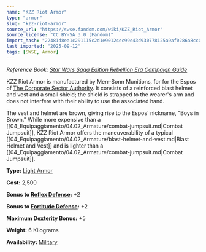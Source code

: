 ```yaml
---
name: "KZZ Riot Armor"
type: "armor"
slug: "kzz-riot-armor"
source_url: "https://swse.fandom.com/wiki/KZZ_Riot_Armor"
source_license: "CC BY-SA 3.0 (Fandom)"
import_hash: "22481d8ea1c291115c2d1e90124ec99e43d930778125a9af0286a8cc0da377e9"
last_imported: "2025-09-12"
tags: [SWSE, Armor]
---
```

*Reference Book: [Star Wars Saga Edition Rebellion Era Campaign Guide](https://swse.fandom.com/wiki/Star_Wars_Saga_Edition_Rebellion_Era_Campaign_Guide)*

KZZ Riot Armor is manufactured by Merr-Sonn Munitions, for for the Espos of [The Corporate Sector Authority](https://swse.fandom.com/wiki/The_Corporate_Sector_Authority). It consists of a reinforced blast helmet and vest and a small shield; the shield is strapped to the wearer's arm and does not interfere with their ability to use the associated hand.

The vest and helmet are brown, giving rise to the Espos' nickname, "Boys in Brown." While more expensive than a [[04_Equipaggiamento/04.02_Armature/combat-jumpsuit.md|Combat Jumpsuit]], KZZ Riot Armor offers the maneuverability of a typical [[04_Equipaggiamento/04.02_Armature/blast-helmet-and-vest.md|Blast Helmet and Vest]] and is lighter than a [[04_Equipaggiamento/04.02_Armature/combat-jumpsuit.md|Combat Jumpsuit]].

**Type:** [Light Armor](https://swse.fandom.com/wiki/Light_Armor)

**Cost:** 2,500

**Bonus to [Reflex Defense](https://swse.fandom.com/wiki/Reflex_Defense):** +2

**Bonus to [Fortitude Defense](https://swse.fandom.com/wiki/Fortitude_Defense):** +2

**Maximum [Dexterity](https://swse.fandom.com/wiki/Dexterity) Bonus:** +5

**Weight:** 6 Kilograms

**Availability:** [Military](https://swse.fandom.com/wiki/Military)